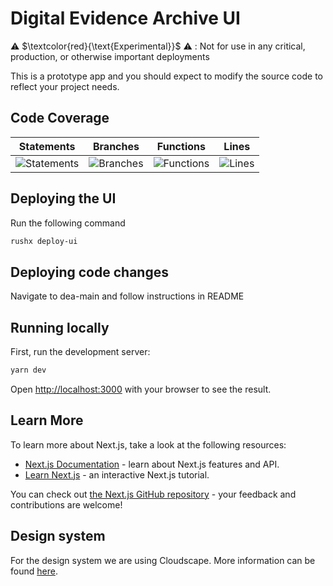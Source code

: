 # Digital Evidence Archive UI

⚠️ $\textcolor{red}{\text{Experimental}}$ ⚠️ : Not for use in any critical, production, or otherwise important deployments

This is a prototype app and you should expect to modify the source code to reflect your project needs.

## Code Coverage

| Statements                                                                                   | Branches                                                                                 | Functions                                                                                  | Lines                                                                              |
| -------------------------------------------------------------------------------------------- | ---------------------------------------------------------------------------------------- | ------------------------------------------------------------------------------------------ | ---------------------------------------------------------------------------------- |
| ![Statements](https://img.shields.io/badge/statements-92.83%25-brightgreen.svg?style=flat) | ![Branches](https://img.shields.io/badge/branches-82.22%25-yellow.svg?style=flat) | ![Functions](https://img.shields.io/badge/functions-85.82%25-yellow.svg?style=flat) | ![Lines](https://img.shields.io/badge/lines-94.07%25-brightgreen.svg?style=flat) |


## Deploying the UI

Run the following command

```sh
rushx deploy-ui
```

## Deploying code changes

Navigate to dea-main and follow instructions in README

## Running locally

First, run the development server:

```sh
yarn dev
```

Open [http://localhost:3000](http://localhost:3000) with your browser to see the result.

## Learn More

To learn more about Next.js, take a look at the following resources:

- [Next.js Documentation](https://nextjs.org/docs) - learn about Next.js features and API.
- [Learn Next.js](https://nextjs.org/learn) - an interactive Next.js tutorial.

You can check out [the Next.js GitHub repository](https://github.com/vercel/next.js/) - your feedback and contributions are welcome!

## Design system

For the design system we are using Cloudscape. More information can be found [here](https://cloudscape.design/).
